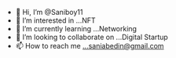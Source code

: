 - 👋 Hi, I’m @Saniboy11
- 👀 I’m interested in ...NFT
- 🌱 I’m currently learning ...Networking
- 💞️ I’m looking to collaborate on ...Digital Startup
- 📫 How to reach me ...saniabedin@gmail.com

<!---
Saniboy11/Saniboy11 is a ✨ special ✨ repository because its `README.md` (this file) appears on your GitHub profile.
You can click the Preview link to take a look at your changes.
--->
